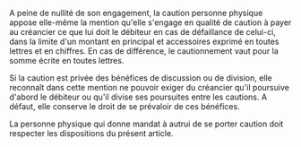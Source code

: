 A peine de nullité de son engagement, la caution personne physique appose elle-même la mention qu'elle s'engage en qualité de caution à payer au créancier ce que lui doit le débiteur en cas de défaillance de celui-ci, dans la limite d'un montant en principal et accessoires exprimé en toutes lettres et en chiffres. En cas de différence, le cautionnement vaut pour la somme écrite en toutes lettres.

Si la caution est privée des bénéfices de discussion ou de division, elle reconnaît dans cette mention ne pouvoir exiger du créancier qu'il poursuive d'abord le débiteur ou qu'il divise ses poursuites entre les cautions. A défaut, elle conserve le droit de se prévaloir de ces bénéfices.

La personne physique qui donne mandat à autrui de se porter caution doit respecter les dispositions du présent article.

